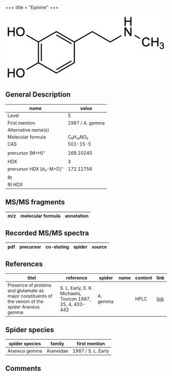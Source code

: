 +++
title = "Epinine"
+++

![](/img/Epinine.png)

## General Description

| name                    | value           |
|-------------------------|-----------------|
| Level                   | 5               |
| First mention           | 1987 / A. gemma |
| Alternative name(s)     |                 |
| Molecular formula       | C₉H₁₃NO₂        |
| CAS                     | 501-15-5        |
|                         |                 |
| precursor [M+H]⁺        | 168.10245       |
|                         |                 |
| HDX                     | 3               |
| precursor HDX [d₃-M+D]⁺ | 172.12756       |
|                         |                 |
| Rt                      |                 |
| Rt HDX                  |                 |



## MS/MS fragments

| m/z       | molecular formula | annotation        |
|-----------|-------------------|-------------------|


## Recorded MS/MS spectra

| pdf | precursor | co-eluting | spider    | source                       |
|-----|-----------|------------|-----------|------------------------------|



## References

| titel                                                                                             | reference                                                  | spider   | name | content | link                                         |
|---------------------------------------------------------------------------------------------------|------------------------------------------------------------|----------|------|---------|----------------------------------------------|
| Presence of proteins and glutamate as major constituents of the venom of the spider Araneus gemma | S. L. Early, E. K. Michaelis, Toxicon 1987, 25, 4, 433-442 | A. gemma |      | HPLC    | [link](https://doi.org/10.1016/0041-0101(87)90077-8) |

## Spider species

| spider species | family     | first mention      |
|----------------|------------|--------------------|
| Araneus gemma  | Araneidae  | 1987 / S. L. Early |

## Comments